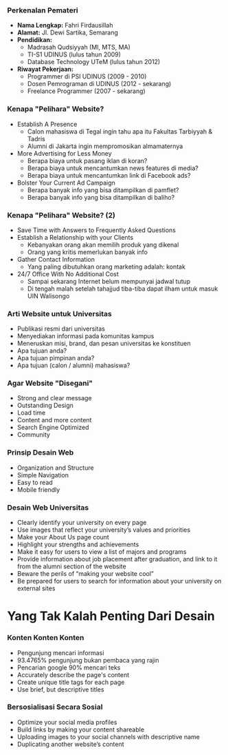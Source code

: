 ### Perkenalan Pemateri

- **Nama Lengkap:** Fahri Firdausillah
- **Alamat:** Jl. Dewi Sartika, Semarang
- **Pendidikan:**
	- Madrasah Qudsiyyah (MI, MTS, MA)
	- TI-S1 UDINUS (lulus tahun 2009)
	- Database Technology UTeM (lulus tahun 2012)
- **Riwayat Pekerjaan:** 
	- Programmer di PSI UDINUS (2009 - 2010)
	- Dosen Pemrograman di UDINUS (2012 - sekarang)
	- Freelance Programmer (2007 - sekarang)



### Kenapa "Pelihara" Website?

- Establish A Presence
	- Calon mahasiswa di Tegal ingin tahu apa itu Fakultas Tarbiyyah & Tadris
	- Alumni di Jakarta ingin mempromosikan almamaternya
- More Advertising for Less Money
	- Berapa biaya untuk pasang iklan di koran?
	- Berapa biaya untuk mencantumkan news features di media?
	- Berapa biaya untuk mencantumkan link di Facebook ads?
- Bolster Your Current Ad Campaign
	- Berapa banyak info yang bisa ditampilkan di pamflet?
	- Berapa banyak info yang bisa ditampilkan di baliho?


### Kenapa "Pelihara" Website? (2)

- Save Time with Answers to Frequently Asked Questions
- Establish a Relationship with your Clients
	- Kebanyakan orang akan memilih produk yang dikenal
	- Orang yang kritis memerlukan banyak info
- Gather Contact Information
	- Yang paling dibutuhkan orang marketing adalah: kontak
- 24/7 Office With No Additional Cost 
	- Sampai sekarang Internet belum mempunyai jadwal tutup
	- Di tengah malah setelah tahajjud tiba-tiba dapat ilham
	  untuk masuk UIN Walisongo



### Arti Website untuk Universitas

- Publikasi resmi dari universitas
- Menyediakan informasi pada komunitas kampus
- Meneruskan misi, brand, dan pesan universitas ke konstituen
- Apa tujuan anda?
- Apa tujuan pimpinan anda?
- Apa tujuan (calon / alumni) mahasiswa?



### Agar Website "Disegani"

- Strong and clear message
- Outstanding Design
- Load time
- Content and more content
- Search Engine Optimized
- Community



### Prinsip Desain Web

- Organization and Structure
- Simple Navigation
- Easy to read
- Mobile friendly



### Desain Web Universitas

- Clearly identify your university on every page
- Use images that reflect your university’s values and priorities
- Make your About Us page count
- Highlight your strengths and achievements
- Make it easy for users to view a list of majors and programs
- Provide information about job placement after graduation, 
  and link to it from the alumni section of the website
- Beware the perils of “making your website cool”
- Be prepared for users to search for information about your university on external sites



# Yang Tak Kalah Penting Dari Desain



### Konten Konten Konten

- Pengunjung mencari informasi
- 93.4765% pengunjung bukan pembaca yang rajin
- Pencarian google 90% mencari teks
- Accurately describe the page's content
- Create unique title tags for each page
- Use brief, but descriptive titles



### Bersosialisasi Secara Sosial

- Optimize your social media profiles
- Build links by making your content shareable
- Uploading images to your social channels with descriptive name
- Duplicating another website’s content